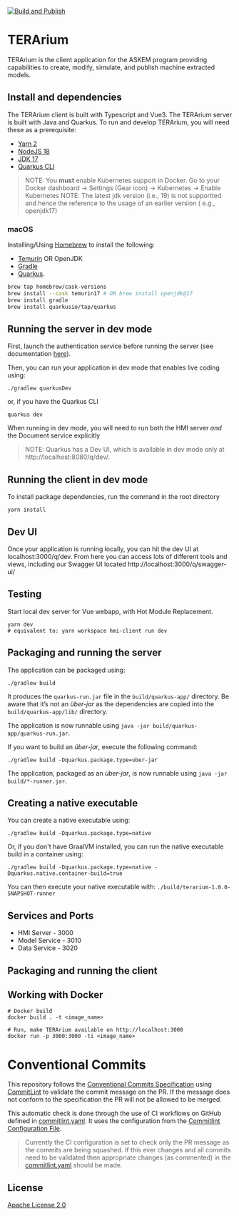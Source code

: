 [![Build and Publish](https://github.com/DARPA-ASKEM/TERArium/actions/workflows/publish.yaml/badge.svg?event=push)](https://github.com/DARPA-ASKEM/TERArium/actions/workflows/publish.yaml)

# TERArium

TERArium is the client application for the ASKEM program providing capabilities to create, modify, simulate, and publish
machine extracted models.

## Install and dependencies

The TERArium client is built with Typescript and Vue3. The TERArium server is built with Java and Quarkus. To run and
develop TERArium, you will need these as a prerequisite:

- [Yarn 2](https://yarnpkg.com/getting-started/install)
- [NodeJS 18](https://nodejs.org/en/download/current/)
- [JDK 17](https://openjdk.org/projects/jdk/17/)
- [Quarkus CLI](https://quarkus.io/guides/cli-tooling)

> NOTE: You **must** enable Kubernetes support in Docker. Go to your Docker dashboard -> Settings (Gear icon) ->
> Kubernetes -> Enable Kubernetes
> NOTE: The latest jdk version (i.e., 19) is not supportted and hence the reference to the usage of an earlier version (
> e.g., openjdk17)

### macOS

Installing/Using [Homebrew](https://brew.sh/) to install the following:

* [Temurin](https://adoptium.net/temurin) OR OpenJDK
* [Gradle](https://gradle.org)
* [Quarkus](https://quarkus.io/guides/cli-tooling).

```bash
brew tap homebrew/cask-versions
brew install --cask temurin17 # OR brew install openjdk@17 
brew install gradle
brew install quarkusio/tap/quarkus
```

## Running the server in dev mode

First, launch the authentication service before running the server (see
documentation [here](https://github.com/DARPA-ASKEM/orchestration)).

Then, you can run your application in dev mode that enables live coding using:

```
./gradlew quarkusDev
```

or, if you have the Quarkus CLI

```
quarkus dev
```

When running in dev mode, you will need to run both the HMI server _and_ the Document service explicitly
> NOTE: Quarkus has a Dev UI, which is available in dev mode only at http://localhost:8080/q/dev/.

## Running the client in dev mode

To install package dependencies, run the command in the root directory

```
yarn install
```

## Dev UI

Once your application is running locally, you can hit the dev UI at localhost:3000/q/dev. From here you can access lots
of different tools and views, including our Swagger UI located http://localhost:3000/q/swagger-ui/

## Testing

Start local dev server for Vue webapp, with Hot Module Replacement.

```
yarn dev
# equivalent to: yarn workspace hmi-client run dev
```

## Packaging and running the server

The application can be packaged using:

```
./gradlew build
```

It produces the `quarkus-run.jar` file in the `build/quarkus-app/` directory.
Be aware that it’s not an _über-jar_ as the dependencies are copied into the `build/quarkus-app/lib/` directory.

The application is now runnable using `java -jar build/quarkus-app/quarkus-run.jar`.

If you want to build an _über-jar_, execute the following command:

```
./gradlew build -Dquarkus.package.type=uber-jar
```

The application, packaged as an _über-jar_, is now runnable using `java -jar build/*-runner.jar`.

## Creating a native executable

You can create a native executable using:

```
./gradlew build -Dquarkus.package.type=native
```

Or, if you don't have GraalVM installed, you can run the native executable build in a container using:

```
./gradlew build -Dquarkus.package.type=native -Dquarkus.native.container-build=true
```

You can then execute your native executable with: `./build/terarium-1.0.0-SNAPSHOT-runner`

## Services and Ports

* HMI Server - 3000
* Model Service - 3010
* Data Service - 3020

## Packaging and running the client

## Working with Docker

```
# Docker build
docker build . -t <image_name>

# Run, make TERArium available on http://localhost:3000
docker run -p 3000:3000 -ti <image_name>
```

# Conventional Commits

This repository follows the [Conventional Commits Specification](https://conventionalcommits.org/)
using [CommitLint](https://github.com/conventional-changelog/commitlint) to validate the commit message on the PR. If
the message does not conform to the specification the PR will not be allowed to be merged.

This automatic check is done through the use of CI workflows on GitHub defined
in [commitlint.yaml](.github/workflows/commitlint.yaml). It uses the configuration from
the [Commitlint Configuration File](.commitlintrc.yaml).

> Currently the CI configuration is set to check only the PR message as the commits are being squashed. If this ever
> changes and all commits need to be validated then appropriate changes (as commented) in
> the [commitlint.yaml](..github/workflows/commitlint.yaml) should be made.

## License

[Apache License 2.0](LICENSE)
